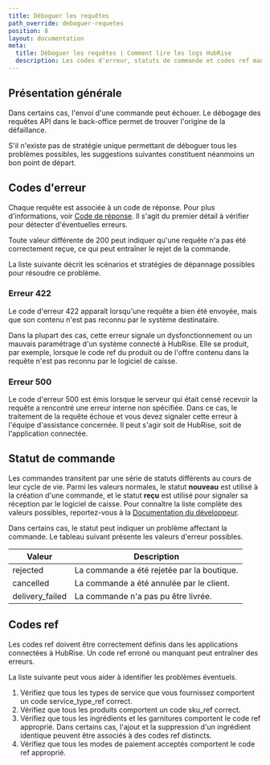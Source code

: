 ```yaml
---
title: Déboguer les requêtes
path_override: deboguer-requetes
position: 8
layout: documentation
meta:
  title: Déboguer les requêtes | Comment lire les logs HubRise
  description: Les codes d'erreur, statuts de commande et codes ref manquants ou incorrects présents dans les logs HubRise aident à comprendre la source du problème.
---
```


## Présentation générale

Dans certains cas, l'envoi d'une commande peut échouer. Le débogage des requêtes API dans le back-office permet de trouver l'origine de la défaillance.

S'il n'existe pas de stratégie unique permettant de déboguer tous les problèmes possibles, les suggestions suivantes constituent néanmoins un bon point de départ.

## Codes d'erreur

Chaque requête est associée à un code de réponse. Pour plus d'informations, voir [Code de réponse](/docs/hubrise-logs/requetes-json-dans-hubrise#code). Il s'agit du premier détail à vérifier pour détecter d'éventuelles erreurs.

Toute valeur différente de 200 peut indiquer qu'une requête n'a pas été correctement reçue, ce qui peut entraîner le rejet de la commande.

La liste suivante décrit les scénarios et stratégies de dépannage possibles pour résoudre ce problème.

### Erreur 422

Le code d'erreur 422 apparaît lorsqu'une requête a bien été envoyée, mais que son contenu n'est pas reconnu par le système destinataire.

Dans la plupart des cas, cette erreur signale un dysfonctionnement ou un mauvais paramétrage d'un système connecté à HubRise. Elle se produit, par exemple, lorsque le code ref du produit ou de l'offre contenu dans la requête n'est pas reconnu par le logiciel de caisse.

### Erreur 500

Le code d'erreur 500 est émis lorsque le serveur qui était censé recevoir la requête a rencontré une erreur interne non spécifiée. Dans ce cas, le traitement de la requête échoue et vous devez signaler cette erreur à l'équipe d'assistance concernée. Il peut s'agir soit de HubRise, soit de l'application connectée.

## Statut de commande

Les commandes transitent par une série de statuts différents au cours de leur cycle de vie. Parmi les valeurs normales, le statut **nouveau** est utilisé à la création d'une commande, et le statut **reçu** est utilisé pour signaler sa réception par le logiciel de caisse. Pour connaître la liste complète des valeurs possibles, reportez-vous à la [Documentation du développeur](/developers/api/order-management#status).

Dans certains cas, le statut peut indiquer un problème affectant la commande. Le tableau suivant présente les valeurs d'erreur possibles.

| Valeur          | Description                                |
| --------------- | ------------------------------------------ |
| rejected        | La commande a été rejetée par la boutique. |
| cancelled       | La commande a été annulée par le client.   |
| delivery_failed | La commande n'a pas pu être livrée.        |

## Codes ref

Les codes ref doivent être correctement définis dans les applications connectées à HubRise. Un code ref erroné ou manquant peut entraîner des erreurs.

La liste suivante peut vous aider à identifier les problèmes éventuels.

1. Vérifiez que tous les types de service que vous fournissez comportent un code service_type_ref correct.
1. Vérifiez que tous les produits comportent un code sku_ref correct.
1. Vérifiez que tous les ingrédients et les garnitures comportent le code ref approprié. Dans certains cas, l'ajout et la suppression d'un ingrédient identique peuvent être associés à des codes ref distincts.
1. Vérifiez que tous les modes de paiement acceptés comportent le code ref approprié.
